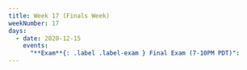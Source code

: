 ```yaml
---
title: Week 17 (Finals Week)
weekNumber: 17
days:
  - date: 2020-12-15
    events:
      "**Exam**{: .label .label-exam } Final Exam (7-10PM PDT)":
---
```

